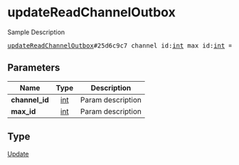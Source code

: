 # updateReadChannelOutbox

Sample Description

<pre>
<a href="../constructor/updateReadChannelOutbox.md">updateReadChannelOutbox</a>#25d6c9c7 channel_id:<a href="../type/int.md">int</a> max_id:<a href="../type/int.md">int</a> = <a href="../type/Update.md">Update</a>;
</pre>

## Parameters

| Name | Type | Description |
|------|:----:|-------------|
| **channel_id** | [int](../type/int.md) | Param description |
| **max_id** | [int](../type/int.md) | Param description |

## Type

[Update](../type/Update.md)
